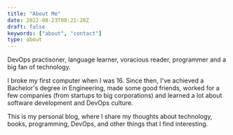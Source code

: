 ```yaml
---
title: "About Me"
date: 2022-08-23T08:21:28Z
draft: false
keywords: ["about", "contact"]
type: about
---
```


DevOps practisoner, language learner, voracious reader, programmer and a big fan of technology.

I broke my first computer when I was 16. Since then, I've achieved a Bachelor's degree in Engineering, made some good friends, worked for a few companies (from startups to big corporations) and learned a lot about software development and DevOps culture.

This is my personal blog, where I share my thoughts about technology, books, programming, DevOps, and other things that I find interesting.